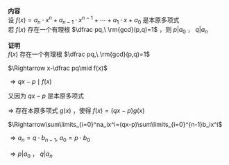 **内容**  
设 $f(x)=a_n\cdot x^n+a_{n-1}\cdot x^{n-1}+\cdots+a_1\cdot x+a_0$ 是本原多项式  
若 $f(x)$ 存在一个有理根 $\dfrac pq,\ \rm{gcd}(p,q)=1$ ，则 $p|a_0$ ， $q|a_n$  
  
**证明**  
 $f(x)$ 存在一个有理根 $\dfrac pq,\ \rm{gcd}(p,q)=1$  
  
 $\Rightarrow x-\dfrac pq\mid f(x)$  
  
 $\Rightarrow qx-p\mid f(x)$  
  
又因为 $qx-p$ 是本原多项式  
  
 $\Rightarrow$ 存在本原多项式 $g(x)$ ，使得 $f(x)=(qx-p)g(x)$  
  
 $\Rightarrow\sum\limits_{i=0}^na_ix^i=(qx-p)\sum\limits_{i=0}^{n-1}b_ix^i$  
  
 $\Rightarrow a_n=q\cdot b_{n-1},\ a_0=p\cdot b_0$  
  
 $\Rightarrow p|a_0$ ， $q|a_n$  
